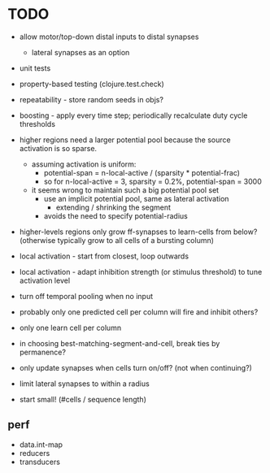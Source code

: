 # TODO

* allow motor/top-down distal inputs to distal synapses
  * lateral synapses as an option

* unit tests
* property-based testing (clojure.test.check)
* repeatability - store random seeds in objs?

* boosting - apply every time step; periodically recalculate duty cycle thresholds

* higher regions need a larger potential pool because the source
  activation is so sparse.
  * assuming activation is uniform:
    * potential-span = n-local-active / (sparsity * potential-frac)
    * so for n-local-active = 3, sparsity = 0.2%, potential-span = 3000
  * it seems wrong to maintain such a big potential pool set
    * use an implicit potential pool, same as lateral activation
      * extending / shrinking the segment
    * avoids the need to specify potential-radius

* higher-levels regions only grow ff-synapses to learn-cells from below?
  (otherwise typically grow to all cells of a bursting column)

* local activation - start from closest, loop outwards
* local activation - adapt inhibition strength (or stimulus threshold)  to tune activation level

* turn off temporal pooling when no input

* probably only one predicted cell per column will fire and inhibit others?
* only one learn cell per column

* in choosing best-matching-segment-and-cell, break ties by permanence?

* only update synapses when cells turn on/off? (not when continuing?)

* limit lateral synapses to within a radius

* start small! (#cells / sequence length)

## perf

* data.int-map
* reducers
* transducers
